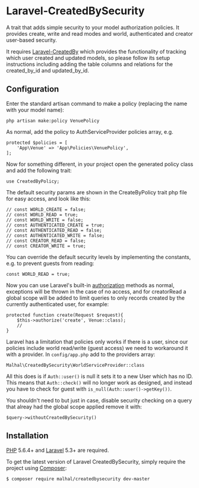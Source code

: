 # Laravel-CreatedBySecurity
A trait that adds simple security to your model authorization policies. It provides create, write and read modes and world, authenticated and creator user-based security.

It requires [Laravel-CreatedBy](https://github.com/malhal/Laravel-CreatedBy) which provides the functionality of tracking which user created and updated models, so please follow its setup instructions including adding the table columns and relations for the created_by_id and updated_by_id.

## Configuration

Enter the standard artisan command to make a policy (replacing the name with your model name):

    php artisan make:policy VenuePolicy
    
As normal, add the policy to AuthServiceProvider policies array, e.g.

    protected $policies = [
        'App\Venue' => 'App\Policies\VenuePolicy',
    ];   

Now for something different, in your project open the generated policy class and add the following trait:

    use CreatedByPolicy;
    
The default security params are shown in the CreateByPolicy trait php file for easy access, and look like this:

    // const WORLD_CREATE = false;
    // const WORLD_READ = true;
    // const WORLD_WRITE = false;
    // const AUTHENTICATED_CREATE = true;
    // const AUTHENTICATED_READ = false;
    // const AUTHENTICATED_WRITE = false;
    // const CREATOR_READ = false;
    // const CREATOR_WRITE = true;
    
You can override the default security levels by implementing the constants, e.g. to prevent guests from reading:

    const WORLD_READ = true;
    
Now you can use Laravel's built-in [authorization](https://laravel.com/docs/5.3/authorization) methods as normal, exceptions will be thrown in the case of no access, and for creatorRead a global scope will be added to limit queries to only records created by the currently authenticated user, for example:

    protected function create(Request $request){
        $this->authorize('create', Venue::class);
        //
    }

Laravel has a limitation that policies only works if there is a user, since our policies include world read/write (guest access) we need to workaround it with a provider. In `config/app.php` add to the providers array:

    Malhal\CreatedBySecurity\WorldServiceProvider::class

All this does is if `Auth::user()` is null it sets it to a new User which has no ID. This means that `Auth::check()` will no longer work as designed, and instead you have to check for guest with `is_null(Auth::user()->getKey())`.

You shouldn't need to but just in case, disable security checking on a query that alreay had the global scope applied remove it with:

    $query->withoutCreatedBySecurity()

## Installation

[PHP](https://php.net) 5.6.4+ and [Laravel](http://laravel.com) 5.3+ are required.

To get the latest version of Laravel CreatedBySecurity, simply require the project using [Composer](https://getcomposer.org):

```bash
$ composer require malhal/createdbysecurity dev-master
```
